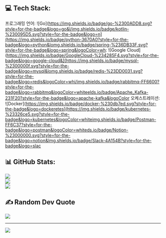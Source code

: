 
## 💻 Tech Stack:

프로그래밍 언어:
![Go](https://img.shields.io/badge/go-%2300ADD8.svg?style=for-the-badge&logo=go&l/img.shields.io/badge/kotlin-%230095D5.svg?style=for-the-badge&logo=n](https://img.shields.io/badge/python-3670A0?style=for-the-badge&logo=python&lomg.shields.io/badge/spring-%236DB33F.svg?style=for-the-badge&logo=spring&logoColor=wh:
![Google Cloud](https://img.shields.io/badge/GoogleCloud-%234285F4.svg?style=for-the-badge&logo=google-cloud&](https://img.shields.io/badge/mysql-%2300000f.svg?style=for-the-badge&logo=mysql&lomg.shields.io/badge/redis-%23DD0031.svg?style=for-the-badge&logo=redis&logoColor=whi/img.shields.io/badge/rabbitmq-FF6600?style=for-the-badge&logo=rabbitmq&logoColor=whiteelds.io/badge/Apache_Kafka-231F20?style=for-the-badge&logo=apache-kafka&logoColor 오케스트레이션:
![Docker](https://img.shields.io/badge/docker-%230db7ed.svg?style=for-the-badge&logo=dockeretes](https://img.shields.io/badge/kubernetes-%23326ce5.svg?style=for-the-badge&logo=kubernetes&logoColor=whiteimg.shields.io/badge/Postman-FF6C37?style=for-the-badge&logo=postman&logoColor=whiteds.io/badge/Notion-%23000000.svg?style=for-the-badge&logo=notion&lmg.shields.io/badge/Slack-4A154B?style=for-the-badge&logo=slac

## 📊 GitHub Stats:
![](https://github-readme-stats.vercel.app/api?username=YouSangSon&theme=radical&hide_border=false&include_all_commits=false&count_private=true)<br/>
![](https://github-readme-streak-stats.herokuapp.com/?user=YouSangSon&theme=radical&hide_border=false)
<br/>
![](https://github-readme-stats.vercel.app/api/top-langs/?username=YouSangSon&theme=radical&hide_border=false&include_all_commits=false&count_private=true&layout=compact)

<!-- ## 🏆 GitHub Trophies -->
<!-- ![](https://github-profile-trophy.vercel.app/?username=YouSangSon&theme=radical&no-frame=false&no-bg=false&margin-w=4) -->

## ✍️ Random Dev Quote
![](https://quotes-github-readme.vercel.app/api?type=horizontal&theme=radical)

<!-- ### 🔝 Top Contributed Repo -->
<!-- ![](https://github-contributor-stats.vercel.app/api?username=YouSangSon&limit=5&theme=radical&combine_all_yearly_contributions=true) -->

---
[![](https://visitcount.itsvg.in/api?id=YouSangSon&icon=0&color=0)](https://visitcount.itsvg.in)

<!-- Proudly created with GPRM ( https://gprm.itsvg.in ) -->

